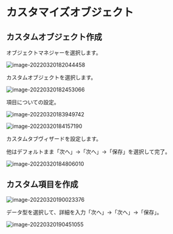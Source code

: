 # カスタマイズオブジェクト
## カスタムオブジェクト作成

オブジェクトマネジャーを選択します。

![image-20220320182044458](https://s2.loli.net/2022/03/20/HYv1LShGD7edkj6.png)

カスタムオブジェクトを選択します。

![image-20220320182453066](https://s2.loli.net/2022/03/20/EXm8H4MorQYBlqO.png)

項目についての設定。

![image-20220320183949742](https://s2.loli.net/2022/03/20/AYOGR7LJ6M3VPU1.png)

![image-20220320184157190](https://s2.loli.net/2022/03/20/BMt8g5uY4zxOKJi.png)

カスタムタブヴィザードを設定します。

他はデフォルトまま「次へ」→「次へ」→「保存」を選択して完了。

![image-20220320184806010](https://s2.loli.net/2022/03/21/Zqhg17yBDza4kto.png)



## カスタム項目を作成

![image-20220320190023376](https://s2.loli.net/2022/03/20/F4uSagDld16qWbZ.png)

データ型を選択して、詳細を入力「次へ」→「次へ」→「保存」。

![image-20220320190451055](https://s2.loli.net/2022/03/21/8a3leNiwTzWxvyo.png)
